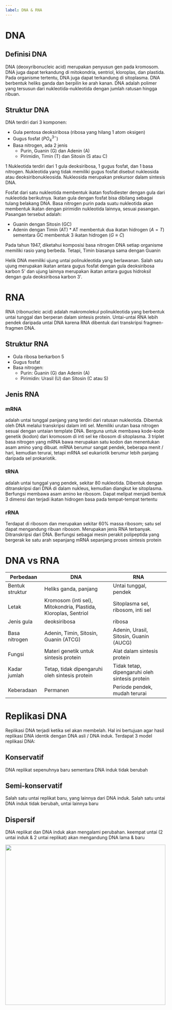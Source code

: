 ```yaml
---
label: DNA & RNA
---
```


# DNA
## Definisi DNA
DNA (deoxyribonucleic acid) merupakan penyusun gen pada kromosom. DNA juga dapat terkandung di mitokondria, sentriol, kloroplas, dan plastida. Pada organisme tertentu, DNA juga dapat terkandung di sitoplasma. DNA berbentuk heliks ganda dan berpilin ke arah kanan. DNA adalah polimer yang tersusun dari nukleotida-nukleotida dengan jumlah ratusan hingga ribuan.

## Struktur DNA
DNA terdiri dari 3 komponen:
- Gula pentosa deoksiribosa (ribosa yang hilang 1 atom oksigen)
- Gugus fosfat ($PO_4^{3-}$)
- Basa nitrogen, ada 2 jenis
	- Purin, Guanin (G) dan Adenin (A)
	- Pirimidin, Timin (T) dan Sitosin (S atau C)

1 Nukleotida terdiri dari 1 gula deoksiribosa, 1 gugus fosfat, dan 1 basa nitrogen. Nukleotida yang tidak memiliki gugus fosfat disebut nukleosida atau deoksiribonukleosida. Nukleosida merupakan prekursor dalam sintesis DNA.

Fosfat dari satu nukleotida membentuk ikatan fosfodiester dengan gula dari nukleotida berikutnya. Ikatan gula dengan fosfat bisa dibilang sebagai tulang belakang DNA. Basa nitrogen purin pada suatu nukleotida akan membentuk ikatan dengan pirimidin nukleotida lainnya, sesuai pasangan. Pasangan tersebut adalah:
- Guanin dengan Sitosin (GC)
- Adenin dengan Timin (AT)
\* AT membentuk dua ikatan hidrogen ($A=T$) sementara GC membentuk 3 ikatan hidrogen ($G\equiv C$)

Pada tahun 1947, diketahui komposisi basa nitrogen DNA setiap organisme memiliki rasio yang berbeda. Tetapi, Timin biasanya sama dengan Guanin

Helik DNA memiliki ujung untai polinukleotida yang berlawanan. Salah satu ujung merupakan ikatan antara gugus fosfat dengan gula deoksiribosa karbon 5' dan ujung lainnya merupakan ikatan antara gugus hidroksil dengan gula deoksiribosa karbon 3'. 
# RNA
RNA (ribonucleic acid) adalah makromolekul polinukleotida yang berbentuk untai tunggal dan berperan dalam sintesis protein. Untai-untai RNA lebih pendek daripada untai DNA karena RNA dibentuk dari transkripsi fragmen-fragmen DNA.

## Struktur RNA
- Gula ribosa berkarbon 5
- Gugus fosfat
- Basa nitrogen:
	- Purin: Guanin (G) dan Adenin (A)
	- Pirimidin: Urasil (U) dan Sitosin (C atau S)

## Jenis RNA
### mRNA
adalah untai tunggal panjang yang terdiri dari ratusan nukleotida. Dibentuk oleh DNA melalui transkripsi dalam inti sel. Memiliki urutan basa nitrogen sesuai dengan untaian template DNA. Berguna untuk membawa kode-kode genetik (kodon) dari kromosom di inti sel ke ribosom di sitoplasma. 3 triplet basa nitrogen yang mRNA bawa merupakan satu kodon dan menentukan asam amino yang dibuat. mRNA berumur sangat pendek, beberapa menit / hari, kemudian terurai, tetapi mRNA sel eukariotik berumur lebih panjang daripada sel prokariotik.

### tRNA
adalah untai tunggal yang pendek, sekitar 80 nukleotida. Dibentuk dengan ditranskripsi dari DNA di dalam nukleus, kemudian diangkut ke sitoplasma. Berfungsi membawa asam amino ke ribosom. Dapat melipat menjadi bentuk 3 dimensi dan terjadi ikatan hidrogen basa pada tempat-tempat tertentu

### rRNA
Terdapat di ribosom dan merupakan sekitar 60% massa ribosom; satu sel dapat mengandung ribuan ribosom. Merupakan jenis RNA terbanyak. Ditranskripsi dari DNA. Berfungsi sebagai mesin perakit polipeptida yang bergerak ke satu arah sepanjang mRNA sepanjang proses sintesis protein


# DNA vs RNA
| Perbedaan | DNA | RNA |
| --- | --- | --- |
| Bentuk struktur | Heliks ganda, panjang | Untai tunggal, pendek |
| Letak | Kromosom (inti sel), Mitokondria, Plastida, Kloroplas, Sentriol | Sitoplasma sel, ribosom, inti sel |
| Jenis gula | deoksiribosa | ribosa |
| Basa nitrogen | Adenin, Timin, Sitosin, Guanin (ATCG) | Adenin, Urasil, Sitosin, Guanin (AUCG) |
| Fungsi | Materi genetik untuk sintesis protein | Alat dalam sintesis protein |
| Kadar jumlah | Tetap, tidak dipengaruhi oleh sintesis protein | Tidak tetap, dipengaruhi oleh sintesis protein |
| Keberadaan | Permanen | Periode pendek, mudah terurai |
# Replikasi DNA
Replikasi DNA terjadi ketika sel akan membelah. Hal ini bertujuan agar hasil replikasi DNA identik dengan DNA asli / DNA induk. Terdapat 3 model replikasi DNA:
## Konservatif
DNA replikat sepenuhnya baru sementara DNA induk tidak berubah

## Semi-konservatif
Salah satu untai replikat baru, yang lainnya dari DNA induk. Salah satu untai DNA induk tidak berubah, untai lainnya baru

## Dispersif
DNA replikat dan DNA induk akan mengalami perubahan. keempat untai (2 untai induk & 2 untai replikat) akan mengandung DNA lama & baru

<img src="../resources/replikasi-dna.png" width="500" height="500">